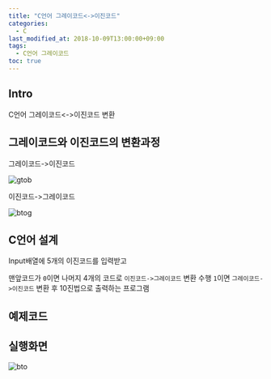 ```yaml
---
title: "C언어 그레이코드<->이진코드"
categories: 
  - C
last_modified_at: 2018-10-09T13:00:00+09:00
tags: 
  - C언어 그레이코드
toc: true
---
```


## Intro

C언어 그레이코드<->이진코드 변환


## 그레이코드와 이진코드의 변환과정

그레이코드->이진코드

![gtob](https://github.com/lesslate/blog/blob/master/assets/img/Graytobinary.png?raw=true)

이진코드->그레이코드

![btog](https://github.com/lesslate/blog/blob/master/assets/img/binarytogray.png?raw=true)

## C언어 설계

Input배열에 5개의 이진코드를 입력받고

맨앞코드가 ``0``이면 나머지 4개의 코드로 ``이진코드->그레이코드`` 변환 수행
``1``이면 ``그레이코드->이진코드`` 변환 후 10진법으로 출력하는 프로그램


## 예제코드

<script src="https://gist.github.com/lesslate/6bb6ecb3f5c2da1a9885c08fcea791ba.js"></script>

## 실행화면

![bto](https://github.com/lesslate/blog/blob/master/assets/img/bto.png?raw=true)